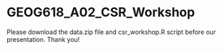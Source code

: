 # GEOG618_A02_CSR_Workshop
Please download the data.zip file and csr_workshop.R script before our presentation. Thank you!
